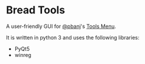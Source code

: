 # Bread Tools

A user-friendly GUI for [@pbanj](https://github.com/pbanj)'s [Tools Menu](https://github.com/pbanj/tools-menu).

It is written in python 3 and uses the following libraries:

- PyQt5
- winreg
